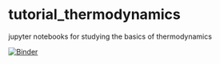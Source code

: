 # tutorial_thermodynamics
jupyter notebooks for studying the basics of thermodynamics 



[![Binder](https://mybinder.org/badge_logo.svg)](https://mybinder.org/v2/gh/EduardMock/tutorial_thermodynamics.git/HEAD)
